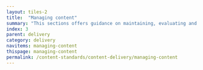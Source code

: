 ```yaml
---
layout: tiles-2
title:  "Managing content"
summary: "This sections offers guidance on maintaining, evaluating and archiving live content."
index: 3
parent: delivery
category: delivery
navitems: managing-content
thispage: managing-content
permalink: /content-standards/content-delivery/managing-content
---
```

